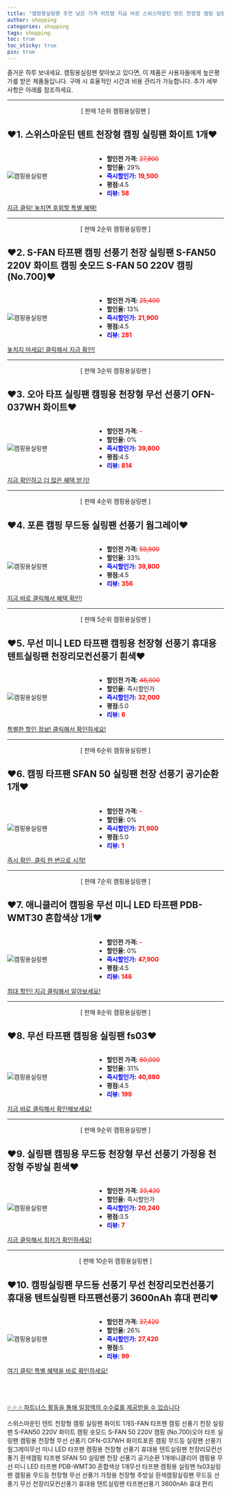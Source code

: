 ```yaml
---
title: "캠핑용실링팬 추천 낮은 가격 히트템 지금 바로 스위스마운틴 텐트 천장형 캠핑 실링팬"
author: shopping
categories: shopping
tags: shopping
toc: true
toc_sticky: true
pin: true
---
```

즐거운 하루 보내세요. 캠핑용실링팬 찾아보고 있다면, 이 제품은 사용자들에게 높은평가를 받은 제품들입니다. 구매 시 효율적인 시간과 비용 관리가 가능합니다. 추가 세부 사항은 아래를 참조하세요.

---
<p class="toplist" style="margin: 0 auto; display: block; width: fit-content;">[ 판매 1순위 캠핑용실링팬 ]</p>

<h2><strong>❤️1. 스위스마운틴 텐트 천장형 캠핑 실링팬 화이트 1개❤️</strong></h2>

<div style="display: flex; align-items: center;">
    <div style="flex: 0.4;">
        <img src="https://thumbnail9.coupangcdn.com/thumbnails/remote/230x230ex/image/retail/images/2024/04/30/14/6/954ca04f-89ef-494c-9acd-99566509f5a8.jpg" alt="캠핑용실링팬" style="max-width: 100%;">
    </div>
    <div style="flex: 0.6; margin-left: 10px;">
        <ul>
            <li><strong>할인전 가격:</strong> <del style="color: red;">27,800</del></li>
            <li><strong>할인율:</strong> 29%</li>
            <li><span style='color:blue'><strong>즉시할인가:</strong></span> <span style='color:red'><strong>19,500</strong></span></li>
            <li><strong>평점:</strong>4.5</li>
            <li><span style='color:blue'><strong>리뷰:</strong></span> <span style='color:red'><strong>58</strong></span></li>
        </ul>
    </div>
</div>
<div class="center">
    <a href="https://William4Davisa.github.io?lptag=AF9450613&subid=githubio&pageKey=8043063916&traceid=V0-153&itemId=22526234634&vendorItemId=89733979780" class="myButton">
        지금 클릭! 놓치면 후회할 특별 혜택!
    </a>
</div>


---
<p class="toplist" style="margin: 0 auto; display: block; width: fit-content;">[ 판매 2순위 캠핑용실링팬 ]</p>

<h2><strong>❤️2. S-FAN 타프팬 캠핑 선풍기 천장 실링팬 S-FAN50 220V 화이트 캠핑 숏모드 S-FAN 50 220V 캠핑 (No.700)❤️</strong></h2>

<div style="display: flex; align-items: center;">
    <div style="flex: 0.4;">
        <img src="https://thumbnail10.coupangcdn.com/thumbnails/remote/230x230ex/image/vendor_inventory/3457/0dc80298463f2d48ef00e27b64df6d62741512fa66d3c6be0bce0cbf30d4.jpg" alt="캠핑용실링팬" style="max-width: 100%;">
    </div>
    <div style="flex: 0.6; margin-left: 10px;">
        <ul>
            <li><strong>할인전 가격:</strong> <del style="color: red;">25,400</del></li>
            <li><strong>할인율:</strong> 13%</li>
            <li><span style='color:blue'><strong>즉시할인가:</strong></span> <span style='color:red'><strong>21,900</strong></span></li>
            <li><strong>평점:</strong>4.5</li>
            <li><span style='color:blue'><strong>리뷰:</strong></span> <span style='color:red'><strong>281</strong></span></li>
        </ul>
    </div>
</div>
<div class="center">
    <a href="https://William4Davisa.github.io?lptag=AF9450613&subid=githubio&pageKey=6994760930&traceid=V0-153&itemId=17131196842&vendorItemId=84304314198" class="myButton">
        놓치지 마세요! 클릭해서 지금 확인!
    </a>
</div>


---
<p class="toplist" style="margin: 0 auto; display: block; width: fit-content;">[ 판매 3순위 캠핑용실링팬 ]</p>

<h2><strong>❤️3. 오아 타프 실링팬 캠핑용 천장형 무선 선풍기 OFN-037WH 화이트❤️</strong></h2>

<div style="display: flex; align-items: center;">
    <div style="flex: 0.4;">
        <img src="https://thumbnail9.coupangcdn.com/thumbnails/remote/230x230ex/image/retail/images/335423188533589-feb72130-9382-42bc-9da9-7c240147b176.jpg" alt="캠핑용실링팬" style="max-width: 100%;">
    </div>
    <div style="flex: 0.6; margin-left: 10px;">
        <ul>
            <li><strong>할인전 가격:</strong> <del style="color: red;">-</del></li>
            <li><strong>할인율:</strong> 0%</li>
            <li><span style='color:blue'><strong>즉시할인가:</strong></span> <span style='color:red'><strong>39,800</strong></span></li>
            <li><strong>평점:</strong>4.5</li>
            <li><span style='color:blue'><strong>리뷰:</strong></span> <span style='color:red'><strong>814</strong></span></li>
        </ul>
    </div>
</div>
<div class="center">
    <a href="https://William4Davisa.github.io?lptag=AF9450613&subid=githubio&pageKey=5194927020&traceid=V0-153&itemId=7223321121&vendorItemId=74514824982" class="myButton">
        지금 확인하고 더 많은 혜택 받기!
    </a>
</div>


---
<p class="toplist" style="margin: 0 auto; display: block; width: fit-content;">[ 판매 4순위 캠핑용실링팬 ]</p>

<h2><strong>❤️4. 포른 캠핑 무드등 실링팬 선풍기 웜그레이❤️</strong></h2>

<div style="display: flex; align-items: center;">
    <div style="flex: 0.4;">
        <img src="https://thumbnail9.coupangcdn.com/thumbnails/remote/230x230ex/image/vendor_inventory/12b8/ff7016c2b000da00507bedf31c16f4810cfb7b4d898195909c776e93af42.jpg" alt="캠핑용실링팬" style="max-width: 100%;">
    </div>
    <div style="flex: 0.6; margin-left: 10px;">
        <ul>
            <li><strong>할인전 가격:</strong> <del style="color: red;">59,800</del></li>
            <li><strong>할인율:</strong> 33%</li>
            <li><span style='color:blue'><strong>즉시할인가:</strong></span> <span style='color:red'><strong>39,800</strong></span></li>
            <li><strong>평점:</strong>4.5</li>
            <li><span style='color:blue'><strong>리뷰:</strong></span> <span style='color:red'><strong>356</strong></span></li>
        </ul>
    </div>
</div>
<div class="center">
    <a href="https://William4Davisa.github.io?lptag=AF9450613&subid=githubio&pageKey=7350690032&traceid=V0-153&itemId=18914737216&vendorItemId=86081478380" class="myButton">
        지금 바로 클릭해서 혜택 확인!
    </a>
</div>


---
<p class="toplist" style="margin: 0 auto; display: block; width: fit-content;">[ 판매 5순위 캠핑용실링팬 ]</p>

<h2><strong>❤️5. 무선 미니 LED 타프팬 캠핑용 천장형 선풍기 휴대용 텐트실링팬 천장리모컨선풍기 흰색❤️</strong></h2>

<div style="display: flex; align-items: center;">
    <div style="flex: 0.4;">
        <img src="https://thumbnail10.coupangcdn.com/thumbnails/remote/230x230ex/image/vendor_inventory/43b9/f2bab5f77b81d5cd0c2de035ab15255a4b92954ad3dcb725f7ca222e3297.jpg" alt="캠핑용실링팬" style="max-width: 100%;">
    </div>
    <div style="flex: 0.6; margin-left: 10px;">
        <ul>
            <li><strong>할인전 가격:</strong> <del style="color: red;">46,000</del></li>
            <li><strong>할인율:</strong> 즉시할인가</li>
            <li><span style='color:blue'><strong>즉시할인가:</strong></span> <span style='color:red'><strong>32,000</strong></span></li>
            <li><strong>평점:</strong>5.0</li>
            <li><span style='color:blue'><strong>리뷰:</strong></span> <span style='color:red'><strong>6</strong></span></li>
        </ul>
    </div>
</div>
<div class="center">
    <a href="https://William4Davisa.github.io?lptag=AF9450613&subid=githubio&pageKey=8001045296&traceid=V0-153&itemId=22279829263&vendorItemId=89424158653" class="myButton">
        특별한 할인 정보! 클릭해서 확인하세요!
    </a>
</div>


---
<p class="toplist" style="margin: 0 auto; display: block; width: fit-content;">[ 판매 6순위 캠핑용실링팬 ]</p>

<h2><strong>❤️6. 캠핑 타프팬 SFAN 50 실링팬 천장 선풍기 공기순환 1개❤️</strong></h2>

<div style="display: flex; align-items: center;">
    <div style="flex: 0.4;">
        <img src="https://thumbnail10.coupangcdn.com/thumbnails/remote/230x230ex/image/vendor_inventory/a75f/e86ce69a8d61de53795f5019d8c1b31a5a13344a6d78e2ff0c0fef8a522a.jpg" alt="캠핑용실링팬" style="max-width: 100%;">
    </div>
    <div style="flex: 0.6; margin-left: 10px;">
        <ul>
            <li><strong>할인전 가격:</strong> <del style="color: red;">-</del></li>
            <li><strong>할인율:</strong> 0%</li>
            <li><span style='color:blue'><strong>즉시할인가:</strong></span> <span style='color:red'><strong>21,900</strong></span></li>
            <li><strong>평점:</strong>5.0</li>
            <li><span style='color:blue'><strong>리뷰:</strong></span> <span style='color:red'><strong>1</strong></span></li>
        </ul>
    </div>
</div>
<div class="center">
    <a href="https://William4Davisa.github.io?lptag=AF9450613&subid=githubio&pageKey=8173718584&traceid=V0-153&itemId=23354500426&vendorItemId=87404503417" class="myButton">
        즉시 확인, 클릭 한 번으로 시작!
    </a>
</div>


---
<p class="toplist" style="margin: 0 auto; display: block; width: fit-content;">[ 판매 7순위 캠핑용실링팬 ]</p>

<h2><strong>❤️7. 애니클리어 캠핑용 무선 미니 LED 타프팬 PDB-WMT30 혼합색상 1개❤️</strong></h2>

<div style="display: flex; align-items: center;">
    <div style="flex: 0.4;">
        <img src="https://thumbnail10.coupangcdn.com/thumbnails/remote/230x230ex/image/retail/images/2021/11/26/11/2/0b73fb0c-3265-4f52-918e-4b9fff560c95.jpg" alt="캠핑용실링팬" style="max-width: 100%;">
    </div>
    <div style="flex: 0.6; margin-left: 10px;">
        <ul>
            <li><strong>할인전 가격:</strong> <del style="color: red;">-</del></li>
            <li><strong>할인율:</strong> 0%</li>
            <li><span style='color:blue'><strong>즉시할인가:</strong></span> <span style='color:red'><strong>47,900</strong></span></li>
            <li><strong>평점:</strong>4.5</li>
            <li><span style='color:blue'><strong>리뷰:</strong></span> <span style='color:red'><strong>146</strong></span></li>
        </ul>
    </div>
</div>
<div class="center">
    <a href="https://William4Davisa.github.io?lptag=AF9450613&subid=githubio&pageKey=6203679820&traceid=V0-153&itemId=12325237592&vendorItemId=79595269308" class="myButton">
        최대 할인! 지금 클릭해서 알아보세요!
    </a>
</div>


---
<p class="toplist" style="margin: 0 auto; display: block; width: fit-content;">[ 판매 8순위 캠핑용실링팬 ]</p>

<h2><strong>❤️8. 무선 타프팬 캠핑용 실링팬 fs03❤️</strong></h2>

<div style="display: flex; align-items: center;">
    <div style="flex: 0.4;">
        <img src="https://thumbnail6.coupangcdn.com/thumbnails/remote/230x230ex/image/vendor_inventory/ae37/0e6af9dce1c9e6e6d32add042f7c4d738ec9ec8a1b7302b27f19833d5f36.jpg" alt="캠핑용실링팬" style="max-width: 100%;">
    </div>
    <div style="flex: 0.6; margin-left: 10px;">
        <ul>
            <li><strong>할인전 가격:</strong> <del style="color: red;">60,000</del></li>
            <li><strong>할인율:</strong> 31%</li>
            <li><span style='color:blue'><strong>즉시할인가:</strong></span> <span style='color:red'><strong>40,880</strong></span></li>
            <li><strong>평점:</strong>4.5</li>
            <li><span style='color:blue'><strong>리뷰:</strong></span> <span style='color:red'><strong>199</strong></span></li>
        </ul>
    </div>
</div>
<div class="center">
    <a href="https://William4Davisa.github.io?lptag=AF9450613&subid=githubio&pageKey=6605425690&traceid=V0-153&itemId=14955794788&vendorItemId=88193669136" class="myButton">
        지금 바로 클릭해서 확인해보세요!
    </a>
</div>


---
<p class="toplist" style="margin: 0 auto; display: block; width: fit-content;">[ 판매 9순위 캠핑용실링팬 ]</p>

<h2><strong>❤️9. 실링팬 캠핑용 무드등 천장형 무선 선풍기 가정용 천장형 주방실 흰색❤️</strong></h2>

<div style="display: flex; align-items: center;">
    <div style="flex: 0.4;">
        <img src="https://thumbnail8.coupangcdn.com/thumbnails/remote/230x230ex/image/vendor_inventory/36a0/110a49398747dbde72e211a8a1286fe11e6a24d695031b204d0da4986f0e.jpg" alt="캠핑용실링팬" style="max-width: 100%;">
    </div>
    <div style="flex: 0.6; margin-left: 10px;">
        <ul>
            <li><strong>할인전 가격:</strong> <del style="color: red;">33,420</del></li>
            <li><strong>할인율:</strong> 즉시할인가</li>
            <li><span style='color:blue'><strong>즉시할인가:</strong></span> <span style='color:red'><strong>20,240</strong></span></li>
            <li><strong>평점:</strong>3.5</li>
            <li><span style='color:blue'><strong>리뷰:</strong></span> <span style='color:red'><strong>7</strong></span></li>
        </ul>
    </div>
</div>
<div class="center">
    <a href="https://William4Davisa.github.io?lptag=AF9450613&subid=githubio&pageKey=8200078611&traceid=V0-153&itemId=23502691581&vendorItemId=90529120295" class="myButton">
        지금 클릭해서 최저가 확인하세요!
    </a>
</div>


---
<p class="toplist" style="margin: 0 auto; display: block; width: fit-content;">[ 판매 10순위 캠핑용실링팬 ]</p>

<h2><strong>❤️10. 캠핑실링팬 무드등 선풍기 무선 천장리모컨선풍기 휴대용 텐트실링팬 타프팬선풍기 3600nAh 휴대 편리❤️</strong></h2>

<div style="display: flex; align-items: center;">
    <div style="flex: 0.4;">
        <img src="https://thumbnail8.coupangcdn.com/thumbnails/remote/230x230ex/image/vendor_inventory/ea40/ae96460f05ea42f2f857546ad67945a28dfd53d541ef3a56c6d079b14de8.jpg" alt="캠핑용실링팬" style="max-width: 100%;">
    </div>
    <div style="flex: 0.6; margin-left: 10px;">
        <ul>
            <li><strong>할인전 가격:</strong> <del style="color: red;">37,420</del></li>
            <li><strong>할인율:</strong> 26%</li>
            <li><span style='color:blue'><strong>즉시할인가:</strong></span> <span style='color:red'><strong>27,420</strong></span></li>
            <li><strong>평점:</strong>5</li>
            <li><span style='color:blue'><strong>리뷰:</strong></span> <span style='color:red'><strong>99</strong></span></li>
        </ul>
    </div>
</div>
<div class="center">
    <a href="https://William4Davisa.github.io?lptag=AF9450613&subid=githubio&pageKey=8230814457&traceid=V0-153&itemId=23688485557&vendorItemId=90713639964" class="myButton">
        여기 클릭! 특별 혜택을 바로 확인하세요!
    </a>
</div>

<br><br><br>[💦 💦 💦 파트너스 활동을 통해 일정액의 수수료를 제공받을 수 있습니다](https://link.coupang.com/a/bcpT2c)<br><br>스위스마운틴 텐트 천장형 캠핑 실링팬 화이트 1개S-FAN 타프팬 캠핑 선풍기 천장 실링팬 S-FAN50 220V 화이트 캠핑 숏모드 S-FAN 50 220V 캠핑 (No.700)오아 타프 실링팬 캠핑용 천장형 무선 선풍기 OFN-037WH 화이트포른 캠핑 무드등 실링팬 선풍기 웜그레이무선 미니 LED 타프팬 캠핑용 천장형 선풍기 휴대용 텐트실링팬 천장리모컨선풍기 흰색캠핑 타프팬 SFAN 50 실링팬 천장 선풍기 공기순환 1개애니클리어 캠핑용 무선 미니 LED 타프팬 PDB-WMT30 혼합색상 1개무선 타프팬 캠핑용 실링팬 fs03실링팬 캠핑용 무드등 천장형 무선 선풍기 가정용 천장형 주방실 흰색캠핑실링팬 무드등 선풍기 무선 천장리모컨선풍기 휴대용 텐트실링팬 타프팬선풍기 3600nAh 휴대 편리